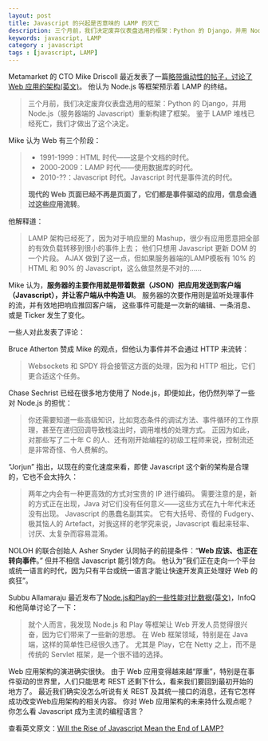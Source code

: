 ```yaml
---
layout: post
title: Javascript 的兴起是否意味的 LAMP 的灭亡
description: 三个月前，我们决定废弃仪表盘选用的框架：Python 的 Django，并用 Node.js（服务器端的 Javascript）重新构建了框架。鉴于LAMP堆栈已经死亡，我们才做出了这个决定。
keywords: javascript, LAMP
category : javascript
tags : [javascript, LAMP]
---
```


Metamarket 的 CTO Mike Driscoll 最近发表了一篇[略带煽动性的帖子，讨论了 Web 应用的架构(英文)][1]。
他认为 Node.js 等框架预示着 LAMP 的终结。

> 三个月前，我们决定废弃仪表盘选用的框架：Python 的 Django，并用 Node.js（服务器端的 Javascript）重新构建了框架。
> 鉴于 LAMP 堆栈已经死亡，我们才做出了这个决定。

Mike 认为 Web 有三个阶段：

> * 1991-1999：HTML 时代——这是个文档的时代。
> * 2000-2009：LAMP 时代——使用数据库的时代。
> * 2010-??：Javascript 时代。Javascript 时代是事件流的时代。
> 
> **现代的 Web 页面已经不再是页面了，它们都是事件驱动的应用，信息会通过这些应用流转**。

他解释道：

> LAMP 架构已经死了，因为对于响应里的 Mashup，很少有应用愿意把全部的有效负载转移到很小的事件上去；
> 他们只想用 Javascript 更新 DOM 的一个片段。
> AJAX 做到了这一点，但如果服务器端的LAMP模板有 10% 的 HTML 和 90% 的 Javascript，这么做显然是不对的……

Mike 认为，**服务器的主要作用就是带着数据（JSON）把应用发送到客户端（Javascript），并让客户端从中构造 UI**。
服务器的次要作用则是监听处理事件的流，并有效地把响应推回客户端，
这些事件可能是一次新的编辑、一条消息、或是 Ticker 发生了变化。

一些人对此发表了评论：

Bruce Atherton 赞成 Mike 的观点，但他认为事件并不会通过 HTTP 来流转：

> Websockets 和 SPDY 将会接管这方面的处理，因为和 HTTP 相比，它们更合适这个任务。

Chase Sechrist 已经在很多地方使用了 Node.js，即便如此，他仍然列举了一些对 Node.js 的担忧：

> 你还需要知道一些高级知识，比如竞态条件的调试方法、事件循环的工作原理，甚至在递归回调导致栈溢出时，调用堆栈的处理方式。
> 正因为如此，对那些写了二十年 C 的人、还有刚开始编程的初级工程师来说，控制流还是非常奇怪、令人费解的。

“Jorjun” 指出，以现在的变化速度来看，即使 Javascript 这个新的架构是合理的，它也不会太持久：

> 两年之内会有一种更高效的方式对宝贵的 IP 进行编码。
> 需要注意的是，新的方式正在出现，Java 对它们没有任何意义——这些方式在九十年代末还没有出现。
> Javascript 的愚蠢名副其实。
> 它有大括号、奇怪的 Fudgery、极其恼人的 Artefact，对我这样的老学究来说，Javascript 看起来轻率、讨厌、太复杂而容易混淆。

NOLOH 的联合创始人 Asher Snyder 认同帖子的前提条件：“**Web 应该、也正在转向事件**。”
但并不相信 Javascript 能引领方向。
他认为“我们正在走向一个平台或统一语言的时代，因为只有平台或统一语言才能让快速开发真正处理好 Web 的疯狂”。

Subbu Allamaraju 最近发布了[Node.js和Play的一些性能对比数据(英文)][2]，InfoQ 和他简单讨论了一下：

> 就个人而言，我发现 Node.js 和 Play 等框架让 Web 开发人员觉得很兴奋，因为它们带来了一些新的思想。
> 在 Web 框架领域，特别是在 Java 端，这样的简单性已经很久违了。
> 尤其是 Play，它在 Netty 之上，而不是传统的 Servlet 框架，是一个很不错的选择。

Web 应用架构的演进确实很快。
由于 Web 应用变得越来越“厚重”，特别是在事件驱动的世界里，人们只能思考 REST 还剩下什么，看来我们要回到最初开始的地方了。
最近我们确实没怎么听说有关 REST 及其统一接口的消息，还有它怎样成功改变Web应用架构的相关内容。
你对 Web 应用架构的未来持什么观点呢？ 你怎么看 Javascript 成为主流的编程语言？

查看英文原文：[Will the Rise of Javascript Mean the End of LAMP?][3]

[1]: http://metamarketsgroup.com/blog/node-js-and-the-javascript-age/
[2]: http://www.subbu.org/blog/2011/03/nodejs-vs-play-for-front-end-apps
[3]: http://www.infoq.com/news/2011/04/javascript-lamp
